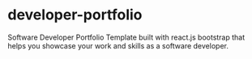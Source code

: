 # developer-portfolio
Software Developer Portfolio Template built with react.js bootstrap that helps you showcase your work and skills as a software developer.

